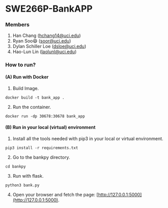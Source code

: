 # SWE266P-BankAPP
### Members
1. Han Chang (hchang14@uci.edu)
2. Ryan Soo😄 (soor@uci.edu)
3. Dylan Schiller Loe (dsloe@uci.edu)
4. Hao-Lun Lin (laolunl@uci.edu)

### How to run?
#### (A) Run with Docker
1. Build Image.
```
docker build -t bank_app .       
```
2. Run the container.
```
docker run -dp 30678:30678 bank_app
```

#### (B) Run in your local (virtual) environment
1. Install all the tools needed with pip3 in your local or virtual environment.
```
pip3 install -r requirements.txt
```
2. Go to the bankpy directory.
```
cd bankpy
```
3. Run with flask.
```
python3 bank.py
```
4. Open your browser and fetch the page: [http://127.0.0.1:5000](http://127.0.0.1:5000).
